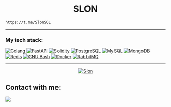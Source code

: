 <h1 align="center">SLON</h1>

```
https://t.me/SlonSOL
```
<hr>

<h3>My tech stack:</h3>
<div>
    <a href="https://python.org" target="_blank" rel="noreferrer"><img src="https://img.shields.io/badge/-Python-black?style=for-the-badge&logo=python&logoColor=ffffff" alt="Golang" /></a>
    <a href="https://fastapi.tiangolo.com/" target="_blank" rel="noreferrer"><img src="https://img.shields.io/badge/-FastAPI-black?style=for-the-badge&logo=fastapi&logoColor=ffffff" alt="FastAPI" /></a>
    <a href="https://soliditylang.org/" target="_blank" rel="noreferrer"><img src="https://img.shields.io/badge/-Solidity-black?style=for-the-badge&logo=solidity&logoColor=ffffff" alt="Solidity" /></a>
    <a href="https://www.postgresql.org" target="_blank" rel="noreferrer"><img src="https://img.shields.io/badge/-Postgres-black?style=for-the-badge&logo=postgresql&logoColor=ffffff" alt="PostgreSQL" /></a>
    <a href="https://www.mysql.com/" target="_blank" rel="noreferrer"><img src="https://img.shields.io/badge/-MySQL-black?style=for-the-badge&logo=mysql&logoColor=ffffff" alt="MySQL" /></a>
    <a href="https://mongodb.com" target="_blank" rel="noreferrer"><img src="https://img.shields.io/badge/-MongoDB-black?style=for-the-badge&logo=mongodb&logoColor=ffffff" alt="MongoDB" /></a>
    <a href="https://redis.io" target="_blank" rel="noreferrer"><img src="https://img.shields.io/badge/-Redis-black?style=for-the-badge&logo=redis&logoColor=ffffff" alt="Redis" /></a>
    <a href="https://www.gnu.org/software/bash/" target="_blank" rel="noreferrer"><img src="https://img.shields.io/badge/-GNU_Bash-black?style=for-the-badge&logo=gnubash&logoColor=ffffff" alt="GNU Bash" /></a>
    <a href="https://www.docker.com/" target="_blank" rel="noreferrer"><img src="https://img.shields.io/badge/-Docker-black?style=for-the-badge&logo=docker&logoColor=ffffff" alt="Docker" /></a>
    <a href="https://www.rabbitmq.com" target="_blank" rel="noreferrer"><img src="https://img.shields.io/badge/-RabbitMQ-black?style=for-the-badge&logo=rabbitmq&logoColor=ffffff" alt="RabbitMQ" /></a>
</div>

<hr>

<div align="center">
    <a href="https://github.com/SlonSol">
        <img align="center" src="https://github-profile-summary-cards.vercel.app/api/cards/profile-details?username=SlonSol&theme=dark" alt="Slon" />
    </a>
</div>

<h2 align="left">Contact with me:</h2>
<p align="left">
  <a href="https://t.me/SlonSOL"><img align="center" src="https://img.shields.io/badge/-SLON-black?style=for-the-badge&logo=telegram&logoColor=ffffff" /></a>
</p>
